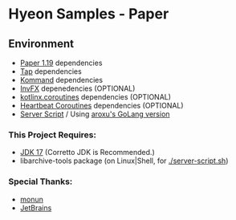 # Hyeon Samples - Paper

## Environment

- [Paper 1.19](https://papermc.io/downloads) dependencies
- [Tap](https://github.com/monun/tap) dependencies
- [Kommand](https://github.com/monun/kommand/) dependencies
- [InvFX](https://github.com/monun/invfx/) depenedencies (OPTIONAL)
- [kotlinx.coroutines](https://github.com/Kotlin/kotlinx.coroutines/) dependencies (OPTIONAL)
- [Heartbeat Coroutines](https://github.com/monun/heartbeat-coroutines/) dependencies (OPTIONAL)
- [Server Script](https://github.com/monun/server-script) / Using [aroxu's GoLang version](https://github.com/aroxu/server-script/)

### This Project Requires:

- [JDK 17](https://docs.aws.amazon.com/corretto/latest/corretto-17-ug/downloads-list.html) (Corretto JDK is Recommended.)
- libarchive-tools package (on Linux|Shell, for [./server-script.sh](./server-script.sh))

### Special Thanks:

- [monun](https://github.com/monun)
- [JetBrains](https://jetbrains.com/)